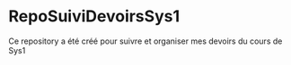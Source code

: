 # RepoSuiviDevoirsSys1
Ce repository a été créé pour suivre et organiser mes devoirs du cours de Sys1
